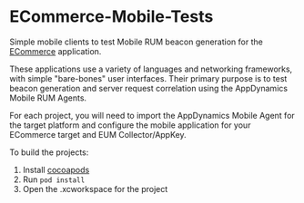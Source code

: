# ECommerce-Mobile-Tests
Simple mobile clients to test Mobile RUM beacon generation for the [ECommerce](https://github.com/Appdynamics/ECommerce-Docker) application.

These applications use a variety of languages and networking frameworks, with simple "bare-bones" user interfaces. Their primary purpose is to test beacon generation and server request correlation using the AppDynamics Mobile RUM Agents.

For each project, you will need to import the AppDynamics Mobile Agent for the target platform and configure the mobile application for your ECommerce target and EUM Collector/AppKey.

To build the projects:

1. Install [cocoapods](https://cocoapods.org/)
2. Run `pod install`
3. Open the .xcworkspace for the project  